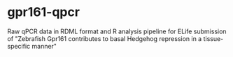 # gpr161-qpcr

Raw qPCR data in RDML format and R analysis pipeline for ELife submission of "Zebrafish Gpr161 contributes to basal Hedgehog repression in a tissue-specific manner"
